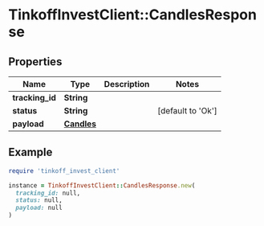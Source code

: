 # TinkoffInvestClient::CandlesResponse

## Properties

| Name | Type | Description | Notes |
| ---- | ---- | ----------- | ----- |
| **tracking_id** | **String** |  |  |
| **status** | **String** |  | [default to &#39;Ok&#39;] |
| **payload** | [**Candles**](Candles.md) |  |  |

## Example

```ruby
require 'tinkoff_invest_client'

instance = TinkoffInvestClient::CandlesResponse.new(
  tracking_id: null,
  status: null,
  payload: null
)
```

